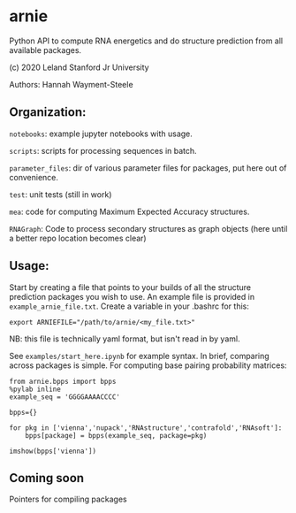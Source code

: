 # arnie
Python API to compute RNA energetics and do structure prediction from all available packages.

(c) 2020 Leland Stanford Jr University

Authors:
Hannah Wayment-Steele

## Organization:

`notebooks`: example jupyter notebooks with usage.

`scripts`: scripts for processing sequences in batch.

`parameter_files`: dir of various parameter files for packages, put here out of convenience.

`test`: unit tests (still in work)

`mea`: code for computing Maximum Expected Accuracy structures.

`RNAGraph`: Code to process secondary structures as graph objects (here until a better repo location becomes clear)

## Usage:

Start by creating a file that points to your builds of all the structure prediction packages you wish to use.  An example file is provided in `example_arnie_file.txt`.  Create a variable in your .bashrc for this:

```
export ARNIEFILE="/path/to/arnie/<my_file.txt>"
```
NB: this file is technically yaml format, but isn't read in by yaml.

See `examples/start_here.ipynb` for example syntax. In brief, comparing across packages is simple. For computing base pairing probability matrices:

```
from arnie.bpps import bpps
%pylab inline
example_seq = 'GGGGAAAACCCC'

bpps={}

for pkg in ['vienna','nupack','RNAstructure','contrafold','RNAsoft']:
    bpps[package] = bpps(example_seq, package=pkg)
    
imshow(bpps['vienna'])
```

## Coming soon

Pointers for compiling packages
